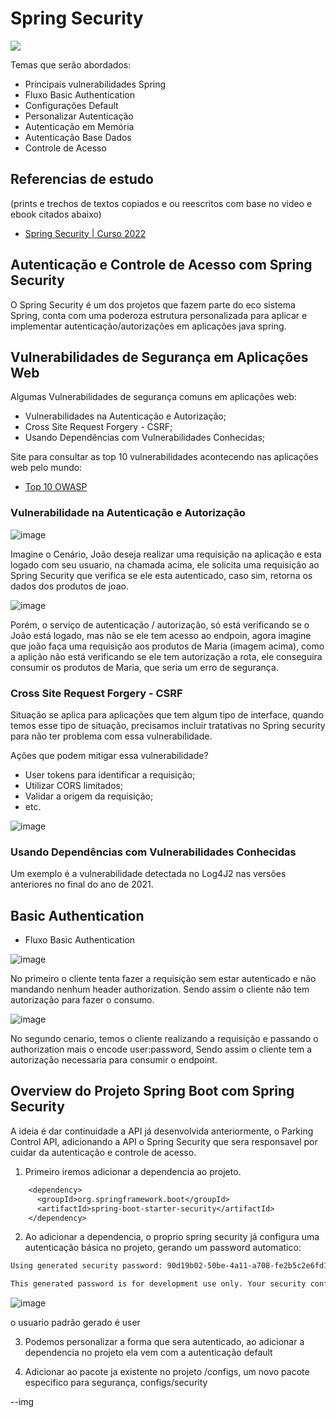 # Spring Security

<img src="https://pbs.twimg.com/media/DU7GUGCV4AAf90X.jpg">

Temas que serão abordados:
  - Principais vulnerabilidades Spring
  - Fluxo Basic Authentication
  - Configurações Default 
  - Personalizar Autenticação
  - Autenticação em Memória
  - Autenticação Base Dados
  - Controle de Acesso

## Referencias de estudo
(prints e trechos de textos copiados e ou reescritos com base no video e ebook citados abaixo)
* [Spring Security | Curso 2022](https://www.youtube.com/watch?v=t6prPki7daU&t=6034s)

## Autenticação e Controle de Acesso com Spring Security

O Spring Security é um dos projetos que fazem parte do eco sistema Spring, conta com uma poderoza estrutura personalizada para aplicar e implementar autenticação/autorizações em aplicações java spring.

## Vulnerabilidades de Segurança em Aplicações Web

Algumas Vulnerabilidades de segurança comuns em aplicações web:
  - Vulnerabilidades na Autenticação e Autorização;
  - Cross Site Request Forgery - CSRF;
  - Usando Dependências com Vulnerabilidades Conhecidas;

Site para consultar as top 10 vulnerabilidades acontecendo nas aplicações web pelo mundo:
* [Top 10 OWASP](https://owasp.org/www-project-top-ten)

### Vulnerabilidade na Autenticação e Autorização

![image](https://user-images.githubusercontent.com/30484386/187073806-458caceb-8538-4211-ae9e-712213baa08c.png)

Imagine o Cenário, João deseja realizar uma requisição na aplicação e esta logado com seu usuario, na chamada acima, ele solicita uma requisição ao Spring Security que verifica se ele esta autenticado, caso sim, retorna os dados dos produtos de joao.

![image](https://user-images.githubusercontent.com/30484386/187073818-2fc352f5-92e7-422c-b714-a8ae31c240b3.png)

Porém, o serviço de autenticação / autorização, só está verificando se o João está logado, mas não se ele tem acesso ao endpoin, agora imagine que joão faça uma requisição aos produtos de Maria (imagem acima), como a aplição não está verificando se ele tem autorização a rota, ele conseguira consumir os produtos de Maria, que seria um erro de segurança.

### Cross Site Request Forgery - CSRF

Situação se aplica para aplicações que tem algum tipo de interface, quando temos esse tipo de situação, precisamos incluir tratativas no Spring security para não ter problema com essa vulnerabilidade.

Ações que podem mitigar essa vulnerabilidade?
  - User tokens para identificar a requisição;
  - Utilizar CORS limitados;
  - Validar a origem da requisição;
  - etc.

![image](https://user-images.githubusercontent.com/30484386/187194824-0d128812-2a75-4720-9e9c-ee5ee694cf21.png)

### Usando Dependências com Vulnerabilidades Conhecidas

Um exemplo é a vulnerabilidade detectada no Log4J2 nas versões anteriores no final do ano de 2021.

## Basic Authentication

- Fluxo Basic Authentication

![image](https://user-images.githubusercontent.com/30484386/187194664-77a1d110-4a45-4f66-a773-11be491f534c.png)

No primeiro o cliente tenta fazer a requisição sem estar autenticado e não mandando nenhum header authorization. Sendo assim o cliente não tem autorização para fazer o consumo.

![image](https://user-images.githubusercontent.com/30484386/187194715-7bcfc0a6-9a78-4010-94cd-c6b7ddb4dfc9.png)

No segundo cenario, temos o cliente realizando a requisição e passando o authorization mais o encode user:password, Sendo assim o cliente tem a autorização necessaria para consumir o endpoint.

## Overview do Projeto Spring Boot com Spring Security

A ideia é dar continuidade a API já desenvolvida anteriormente, o Parking Control API,  adicionando a API o Spring Security que sera responsavel por cuidar da autenticação e controle de acesso.

1. Primeiro iremos adicionar a dependencia ao projeto.

```diff
    <dependency>
      <groupId>org.springframework.boot</groupId>
      <artifactId>spring-boot-starter-security</artifactId>
    </dependency>
```

2. Ao adicionar a dependencia, o proprio spring security já configura uma autenticação básica no projeto, gerando um password automatico:

```diff
Using generated security password: 90d19b02-50be-4a11-a708-fe2b5c2e6fd1

This generated password is for development use only. Your security configuration must be updated before running your application in production.
```

![image](https://user-images.githubusercontent.com/30484386/187199018-12a4cff0-5c8a-4c20-85b7-2e630aef37a1.png)

o usuario padrão gerado é user

3. Podemos personalizar a forma que sera autenticado, ao adicionar a dependencia no projeto ela vem com a autenticação default

4. Adicionar ao pacote ja existente no projeto /configs, um novo pacote especifico para segurança, configs/security

--img
